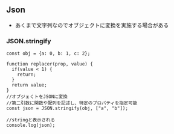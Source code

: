 ## Json
- あくまで文字列なのでオブジェクトに変換を実施する場合がある

### JSON.stringify
    const obj = {a: 0, b: 1, c: 2};
    
    function replacer(prop, value) {
      if(value < 1) {
        return;
      }
      return value;
    }
    //オブジェくトをJSONに変換
    //第二引数に関数や配列を記述し、特定のプロパティを指定可能
    const json = JSON.stringify(obj, ["a", "b"]);
    
    //stringと表示される
    console.log(json);
